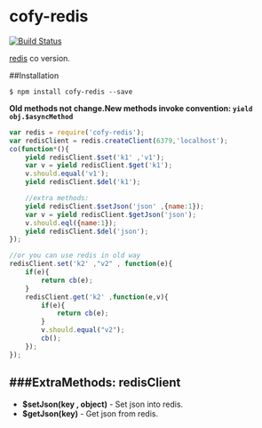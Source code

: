 cofy-redis
==========
[![Build Status](https://travis-ci.org/RocksonZeta/cofy-redis.svg?branch=master)](https://travis-ci.org/RocksonZeta/cofy-redis)

[redis](https://github.com/mranney/node_redis) co version.

##Installation
```
$ npm install cofy-redis --save
```
**Old methods not change.New methods invoke convention: `yield obj.$asyncMethod`**


```js
var redis = require('cofy-redis');
var redisClient = redis.createClient(6379,'localhost');
co(function*(){
	yield redisClient.$set('k1' ,'v1');
	var v = yield redisClient.$get('k1');
	v.should.equal('v1');
	yield redisClient.$del('k1');

	//extra methods:
	yield redisClient.$setJson('json' ,{name:1});
	var v = yield redisClient.$getJson('json');
	v.should.eql({name:1});
	yield redisClient.$del('json');
});

//or you can use redis in old way
redisClient.set('k2' ,"v2" , function(e){
	if(e){
		return cb(e);
	}
	redisClient.get('k2' ,function(e,v){
		if(e){
			return cb(e);
		}
		v.should.equal("v2");
		cb();
	});
});
```


###ExtraMethods:
redisClient
-----------
- **$setJson(key , object)** - Set json into redis.
- **$getJson(key)** - Get json from redis.